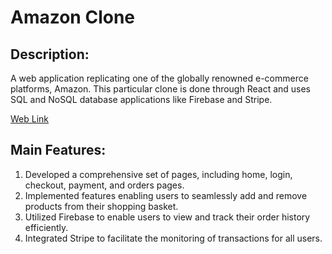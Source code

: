 # Amazon Clone

## Description:
A web application replicating one of the globally renowned e-commerce platforms, Amazon. This particular clone is done through React and uses SQL and NoSQL database applications like Firebase and Stripe.

[Web Link](https://clone-49d41.firebaseapp.com)

## Main Features:
1. Developed a comprehensive set of pages, including home, login, checkout, payment, and orders pages.
2. Implemented features enabling users to seamlessly add and remove products from their shopping basket.
3. Utilized Firebase to enable users to view and track their order history efficiently.
4. Integrated Stripe to facilitate the monitoring of transactions for all users.
